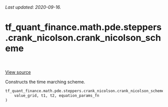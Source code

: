 <!--
This file is generated by a tool. Do not edit directly.
For open-source contributions the docs will be updated automatically.
-->

*Last updated: 2020-09-16.*

<div itemscope itemtype="http://developers.google.com/ReferenceObject">
<meta itemprop="name" content="tf_quant_finance.math.pde.steppers.crank_nicolson.crank_nicolson_scheme" />
<meta itemprop="path" content="Stable" />
</div>

# tf_quant_finance.math.pde.steppers.crank_nicolson.crank_nicolson_scheme

<!-- Insert buttons and diff -->

<table class="tfo-notebook-buttons tfo-api" align="left">
</table>

<a target="_blank" href="https://github.com/google/tf-quant-finance/blob/master/tf_quant_finance/math/pde/steppers/weighted_implicit_explicit.py">View source</a>



Constructs the time marching scheme.

```python
tf_quant_finance.math.pde.steppers.crank_nicolson.crank_nicolson_scheme(
    value_grid, t1, t2, equation_params_fn
)
```



<!-- Placeholder for "Used in" -->
